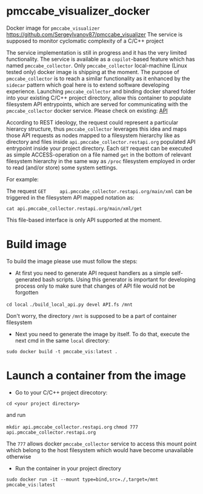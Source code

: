 # pmccabe_visualizer_docker

Docker image for `pmccabe_visualizer` https://github.com/SergeyIvanov87/pmccabe_visualizer
The service is supposed to monitor cyclomatic complexity of a C/C++ project

The service implementation is still in progress and it has the very limited functionality.
The service is available as a `copilot`-based feature which has named `pmccabe_collector`. Only `pmccabe_collector` local-machine (Linux tested only) docker image is shipping at the moment.
The purpose of `pmccabe_collector` is to reach a similar functionality as it enhanced by the `sidecar` pattern which goal here is to extend software developing experience.
Launching `pmccabe_collector` and binding docker shared folder into your existing C/C++ project directory, allow this container to populate filesystem API entrypoints, which are served for communicating with the `pmccabe_collector` docker service.
Please check on existing:
[API](local/API.fs)

According to REST ideology, the request could represent a particular hierarcy structure, thus `pmccabe_collector` leverages this idea and maps those API requests as nodes mapped to a filesystem hierarchy like as directory and files inside `api.pmccabe_collector.restapi.org` populated API entrypoint inside your project directory.
Each `GET` request can be executed as simple ACCESS-operation on a file named `get` in the bottom of relevant filesystem hierarchy in the same way as `/proc` filesystem employed in order to read (and/or store) some system settings.

For example:

The request `GET     api.pmccabe_collector.restapi.org/main/xml` can be triggered in the filesystem API mapped notation as:

`cat api.pmccabe_collector.restapi.org/main/xml/get`

This file-based interface is only API supported at the moment.

# Build image

To build the image please use must follow the steps:

- At first you need to generate API request handlers as a simple self-generated bash scripts. Using this generator is important for developing process only to make sure that changes of API file would not be forgotten
  
`cd local`
`./build_local_api.py devel API.fs /mnt`

Don't worry, the directory `/mnt` is supposed to be a part of container filesystem

- Next you need to generate the image by itself. To do that, execute the next cmd in the same `local` directory:
  
`sudo docker build -t pmccabe_vis:latest .`

# Launch a container from the image

- Go to your C/C++ project direcotory:
  
`cd <your project directory>`

 and run
 
`mkdir api.pmccabe_collector.restapi.org`
`chmod 777 api.pmccabe_collector.restapi.org`

The `777` allows docker `pmccabe_collector` service to access this mount point which belong to the host filesystem which would have become unavailable otherwise

- Run the container in your project directory
  
`sudo docker run -it --mount type=bind,src=./,target=/mnt pmccabe_vis:latest`
